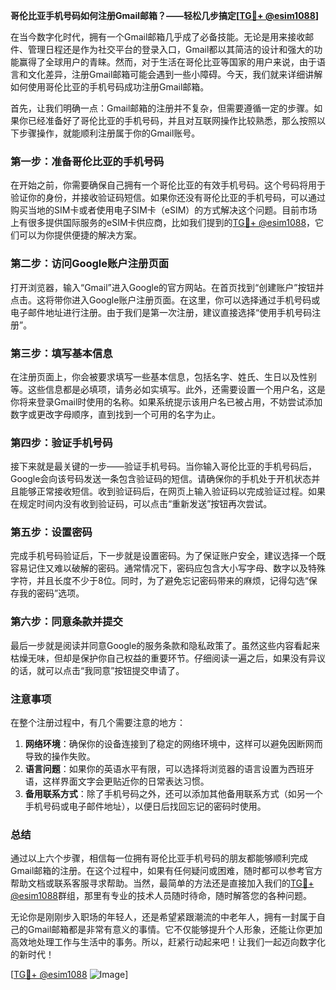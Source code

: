 **哥伦比亚手机号码如何注册Gmail邮箱？——轻松几步搞定[[TG💪+ @esim1088](https://t.me/s/esim1088)]**

在当今数字化时代，拥有一个Gmail邮箱几乎成了必备技能。无论是用来接收邮件、管理日程还是作为社交平台的登录入口，Gmail都以其简洁的设计和强大的功能赢得了全球用户的青睐。然而，对于生活在哥伦比亚等国家的用户来说，由于语言和文化差异，注册Gmail邮箱可能会遇到一些小障碍。今天，我们就来详细讲解如何使用哥伦比亚的手机号码成功注册Gmail邮箱。

首先，让我们明确一点：Gmail邮箱的注册并不复杂，但需要遵循一定的步骤。如果你已经准备好了哥伦比亚的手机号码，并且对互联网操作比较熟悉，那么按照以下步骤操作，就能顺利注册属于你的Gmail账号。

### 第一步：准备哥伦比亚的手机号码

在开始之前，你需要确保自己拥有一个哥伦比亚的有效手机号码。这个号码将用于验证你的身份，并接收验证码短信。如果你还没有哥伦比亚的手机号码，可以通过购买当地的SIM卡或者使用电子SIM卡（eSIM）的方式解决这个问题。目前市场上有很多提供国际服务的eSIM卡供应商，比如我们提到的[TG💪+ @esim1088](https://t.me/s/esim1088)，它们可以为你提供便捷的解决方案。

### 第二步：访问Google账户注册页面

打开浏览器，输入“Gmail”进入Google的官方网站。在首页找到“创建账户”按钮并点击。这将带你进入Google账户注册页面。在这里，你可以选择通过手机号码或电子邮件地址进行注册。由于我们是第一次注册，建议直接选择“使用手机号码注册”。

### 第三步：填写基本信息

在注册页面上，你会被要求填写一些基本信息，包括名字、姓氏、生日以及性别等。这些信息都是必填项，请务必如实填写。此外，还需要设置一个用户名，这是你将来登录Gmail时使用的名称。如果系统提示该用户名已被占用，不妨尝试添加数字或更改字母顺序，直到找到一个可用的名字为止。

### 第四步：验证手机号码

接下来就是最关键的一步——验证手机号码。当你输入哥伦比亚的手机号码后，Google会向该号码发送一条包含验证码的短信。请确保你的手机处于开机状态并且能够正常接收短信。收到验证码后，在网页上输入验证码以完成验证过程。如果在规定时间内没有收到验证码，可以点击“重新发送”按钮再次尝试。

### 第五步：设置密码

完成手机号码验证后，下一步就是设置密码。为了保证账户安全，建议选择一个既容易记住又难以破解的密码。通常情况下，密码应包含大小写字母、数字以及特殊字符，并且长度不少于8位。同时，为了避免忘记密码带来的麻烦，记得勾选“保存我的密码”选项。

### 第六步：同意条款并提交

最后一步就是阅读并同意Google的服务条款和隐私政策了。虽然这些内容看起来枯燥无味，但却是保护你自己权益的重要环节。仔细阅读一遍之后，如果没有异议的话，就可以点击“我同意”按钮提交申请了。

### 注意事项

在整个注册过程中，有几个需要注意的地方：

1. **网络环境**：确保你的设备连接到了稳定的网络环境中，这样可以避免因断网而导致的操作失败。
2. **语言问题**：如果你的英语水平有限，可以选择将浏览器的语言设置为西班牙语，这样界面文字会更贴近你的日常表达习惯。
3. **备用联系方式**：除了手机号码之外，还可以添加其他备用联系方式（如另一个手机号码或电子邮件地址），以便日后找回忘记的密码时使用。

### 总结

通过以上六个步骤，相信每一位拥有哥伦比亚手机号码的朋友都能够顺利完成Gmail邮箱的注册。在这个过程中，如果有任何疑问或困难，随时都可以参考官方帮助文档或联系客服寻求帮助。当然，最简单的方法还是直接加入我们的[TG💪+ @esim1088](https://t.me/s/esim1088)群组，那里有专业的技术人员随时待命，随时解答您的各种问题。

无论你是刚刚步入职场的年轻人，还是希望紧跟潮流的中老年人，拥有一封属于自己的Gmail邮箱都是非常有意义的事情。它不仅能够提升个人形象，还能让你更加高效地处理工作与生活中的事务。所以，赶紧行动起来吧！让我们一起迈向数字化的新时代！

[[TG💪+ @esim1088](https://t.me/s/esim1088) ![Image](https://i.postimg.cc/4NQfJmqS/Snipaste-2025-05-13-00-14-12.png)]